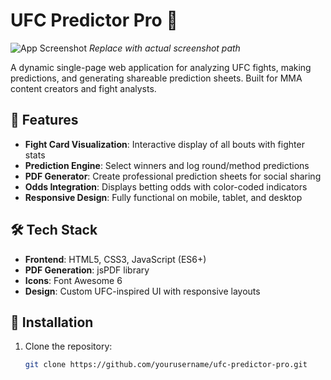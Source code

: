 # UFC Predictor Pro 🥊

![App Screenshot](![image](https://github.com/user-attachments/assets/02a97d7a-869d-4e0b-9c22-8f07094d6388)
) *Replace with actual screenshot path*

A dynamic single-page web application for analyzing UFC fights, making predictions, and generating shareable prediction sheets. Built for MMA content creators and fight analysts.

## 🚀 Features

- **Fight Card Visualization**: Interactive display of all bouts with fighter stats
- **Prediction Engine**: Select winners and log round/method predictions
- **PDF Generator**: Create professional prediction sheets for social sharing
- **Odds Integration**: Displays betting odds with color-coded indicators
- **Responsive Design**: Fully functional on mobile, tablet, and desktop

## 🛠️ Tech Stack

- **Frontend**: HTML5, CSS3, JavaScript (ES6+)
- **PDF Generation**: jsPDF library
- **Icons**: Font Awesome 6
- **Design**: Custom UFC-inspired UI with responsive layouts

## 🔧 Installation

1. Clone the repository:
   ```bash
   git clone https://github.com/yourusername/ufc-predictor-pro.git
